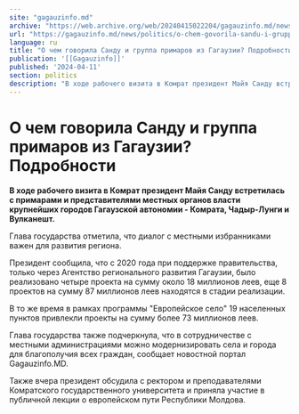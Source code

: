 ```yaml
---
site: "gagauzinfo.md"
archive: "https://web.archive.org/web/20240415022204/gagauzinfo.md/news/politics/o-chem-govorila-sandu-i-gruppa-primarov-iz-gagauzii-podrobnosti"
url: "https://gagauzinfo.md/news/politics/o-chem-govorila-sandu-i-gruppa-primarov-iz-gagauzii-podrobnosti"
language: ru
title: "О чем говорила Санду и группа примаров из Гагаузии? Подробности"
publication: '[[Gagauzinfo]]'
published: '2024-04-11'
section: politics
description: "В ходе рабочего визита в Комрат президент Майя Санду встретилась с примарами и представителями местных органов власти крупнейших городов Гагаузской автономии - Комрата, Чадыр-Лунги и Вулканешт."
---
```


# О чем говорила Санду и группа примаров из Гагаузии? Подробности

**В ходе рабочего визита в Комрат президент Майя Санду встретилась с примарами и представителями местных органов власти крупнейших городов Гагаузской автономии - Комрата, Чадыр-Лунги и Вулканешт.**

Глава государства отметила, что диалог с местными избранниками важен для развития региона.

Президент сообщила, что с 2020 года при поддержке правительства, только через Агентство регионального развития Гагаузии, было реализовано четыре проекта на сумму около 18 миллионов леев, еще 8 проектов на сумму 87 миллионов леев находятся в стадии реализации.

В то же время в рамках программы "Европейское село" 19 населенных пунктов привлекли проекты на сумму более 73 миллионов леев.

Глава государства также подчеркнула, что в сотрудничестве с местными администрациями можно модернизировать села и города для благополучия всех граждан, сообщает новостной портал Gagauzinfo.MD.

Также вчера президент обсудила с ректором и преподавателями Комратского государственного университета и приняла участие в публичной лекции о европейском пути Республики Молдова.
